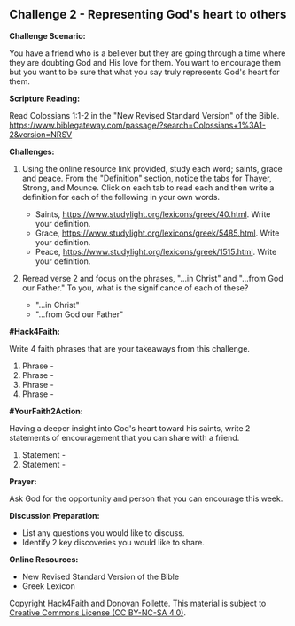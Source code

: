 ## **Challenge 2 - Representing God's heart to others**


**Challenge Scenario:**

You have a friend who is a believer but they are going through a time where they are doubting God and His love for them. You want to encourage them but you want to be sure that what you say truly represents God's heart for them.

**Scripture Reading:**

Read Colossians 1:1-2 in the "New Revised Standard Version" of the Bible. https://www.biblegateway.com/passage/?search=Colossians+1%3A1-2&version=NRSV
 

**Challenges:**
1. Using the online resource link provided, study each word; saints, grace and peace. From the "Definition" section, notice the tabs for Thayer, Strong, and Mounce. Click on each tab to read each and then write a definition for each of the following in your own words. 
    - Saints, https://www.studylight.org/lexicons/greek/40.html. Write your definition.
    - Grace, https://www.studylight.org/lexicons/greek/5485.html. Write your definition.
    - Peace, https://www.studylight.org/lexicons/greek/1515.html. Write your definition.

1. Reread verse 2 and focus on the phrases, "…in Christ" and "…from God our Father." To you, what is the significance of each of these?
    - "…in Christ"
    - "…from God our Father"


**#Hack4Faith:**

Write 4 faith phrases that are your takeaways from this challenge.
1. Phrase - 
1. Phrase - 
1. Phrase - 
1. Phrase - 

**#YourFaith2Action:**

Having a deeper insight into God's heart toward his saints, write 2 statements of encouragement that you can share with a friend.
1. Statement - 
1. Statement - 

**Prayer:**

Ask God for the opportunity and person that you can encourage this week.

**Discussion Preparation:**
- List any questions you would like to discuss.
- Identify 2 key discoveries you would like to share.

**Online Resources:**
- New Revised Standard Version of the Bible
- Greek Lexicon


Copyright Hack4Faith and Donovan Follette. This material is subject to [Creative Commons License (CC BY-NC-SA 4.0)](https://creativecommons.org/licenses/by-nc-sa/4.0/).


